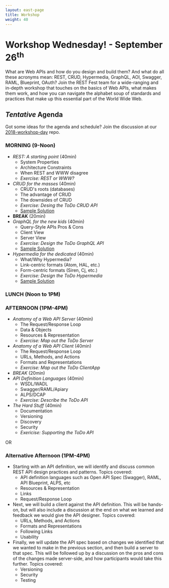 ```yaml
---
layout: east-page
title: Workshop
weight: 40
---
```


# Workshop Wednesday! - September 26<sup>th</sup>

What are Web APIs and how do you design and build them? And what do all these acronyms mean: REST, CRUD, Hypermedia, GraphQL, AOI, Swagger, RAML, Blueprint, OAuth? Join the REST Fest team for a wide-ranging and in-depth workshop that touches on the basics of Web APIs, what makes them work, and how you can navigate the alphabet soup of standards and practices that make up this essential part of the World Wide Web.

## *Tentative* Agenda

Got some ideas for the agenda and schedule? Join the discussion at our
[2018-workshop-day](https://github.com/RESTFest/2018-workshop-day) repo.

### **MORNING** (9-Noon)
  - *REST: A starting point* (40min)
    - System Properties
    - Architecture Constraints
    - When REST and WWW disagree
    - _Exercise: REST or WWW?_
  - *CRUD for the masses* (40min)
    - CRUD's roots (databases)
    - The advantage of CRUD
    - The downsides of CRUD
    - _Exercise: Desing the ToDo CRUD API_
    - [Sample Solution](https://github.com/apiacademy/tasks-crud)
  - **BREAK** (20min)
  - *GraphQL for the new kids* (40min)
    - Query-Style APIs Pros & Cons
    - Client View
    - Server View
    - _Exercise: Design the ToDo GraphQL API_
    - [Sample Solution](https://github.com/mamund/graphql-todo)
  - *Hypermedia for the dedicated* (40min)
    - What/Why Hypermedia?
    - Link-centric formats (Atom, HAL, etc.)
    - Form-centric formats (Siren, Cj, etc.)
    - _Exercise: Design the ToDo Hypermedia_
    - [Sample Solution](https://github.com/apiacademy/tasks-hypermedia)

### **LUNCH** (Noon to 1PM)

### **AFTERNOON** (1PM-4PM)
  - *Anatomy of a Web API Server* (40min)
    - The Request/Response Loop
    - Data & Objects
    - Resources & Representation
    - _Exercise: Map out the ToDo Server_
  - *Anatomy of a Web API Client* (40min)
    - The Request/Response Loop
    - URLs, Methods, and Actions
    - Formats and Representations
    - _Exercise: Map out the ToDo ClientApp_
  - *BREAK* (20min)
  - *API Definition Languages* (40min)
    - WSDL/WADL
    - Swagger/RAML/Apiary
    - ALPS/DCAP
    - _Exercise: Describe the ToDo API_
  - *The Hard Stuff* (40min)
    - Documentation
    - Versioning
    - Discovery
    - Security
    - _Exericise: Supporting the ToDo API_

<div class="ui horizontal divider">OR</div>

### **Alternative Afternoon** (1PM-4PM)
  - Starting with an API definition, we will identify and discuss common REST API design practices and patterns. Topics covered:
    - API definition languages such as Open API Spec (Swagger), RAML, API Blueprint, ALPS, etc
    - Resources & Representation
    - Links
    - Request/Response Loop
  - Next, we will build a client against the API definition. This will be hands-on, but will also include a discussion at the end on what we learned and feedback we would give the API designer. Topics covered:
    - URLs, Methods, and Actions
    - Formats and Representations
    - Following Links
    - Usability
  - Finally, we will update the API spec based on changes we identified that we wanted to make in the previous section, and then build a server to that spec. This will be followed up by a discussion on the pros and cons of the changes made server-side, and how participants would take this further. Topics covered:
    - Versioning
    - Security
    - Testing
